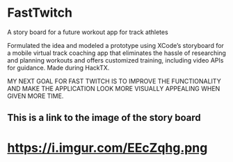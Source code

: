 # FastTwitch
A story board for a future workout app for track athletes

Formulated the idea and modeled a prototype using XCode’s storyboard for a mobile virtual track coaching app that eliminates the hassle of researching and planning workouts and offers customized training, including video APIs for guidance. Made during HackTX.

MY NEXT GOAL FOR FAST TWITCH IS TO IMPROVE THE FUNCTIONALITY AND MAKE THE APPLICATION LOOK MORE VISUALLY APPEALING WHEN GIVEN MORE TIME.

## This is a link to the image of the story board
# https://i.imgur.com/EEcZqhg.png
